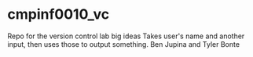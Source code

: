 # cmpinf0010_vc
Repo for the version control lab big ideas
Takes user's name and another input, then uses those to output something.
Ben Jupina and Tyler Bonte
